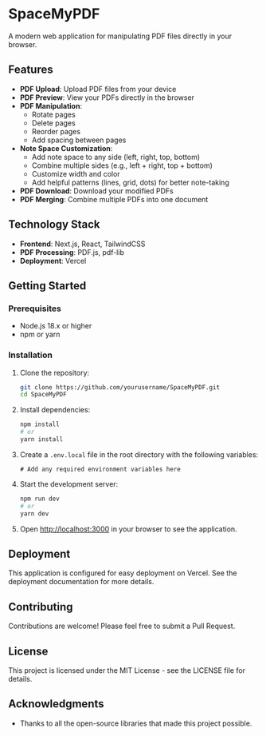 # SpaceMyPDF

A modern web application for manipulating PDF files directly in your browser.

## Features

- **PDF Upload**: Upload PDF files from your device
- **PDF Preview**: View your PDFs directly in the browser
- **PDF Manipulation**:
  - Rotate pages
  - Delete pages
  - Reorder pages
  - Add spacing between pages
- **Note Space Customization**:
  - Add note space to any side (left, right, top, bottom)
  - Combine multiple sides (e.g., left + right, top + bottom)
  - Customize width and color
  - Add helpful patterns (lines, grid, dots) for better note-taking
- **PDF Download**: Download your modified PDFs
- **PDF Merging**: Combine multiple PDFs into one document

## Technology Stack

- **Frontend**: Next.js, React, TailwindCSS
- **PDF Processing**: PDF.js, pdf-lib
- **Deployment**: Vercel

## Getting Started

### Prerequisites

- Node.js 18.x or higher
- npm or yarn

### Installation

1. Clone the repository:
   ```bash
   git clone https://github.com/yourusername/SpaceMyPDF.git
   cd SpaceMyPDF
   ```

2. Install dependencies:
   ```bash
   npm install
   # or
   yarn install
   ```

3. Create a `.env.local` file in the root directory with the following variables:
   ```
   # Add any required environment variables here
   ```

4. Start the development server:
   ```bash
   npm run dev
   # or
   yarn dev
   ```

5. Open [http://localhost:3000](http://localhost:3000) in your browser to see the application.

## Deployment

This application is configured for easy deployment on Vercel. See the deployment documentation for more details.

## Contributing

Contributions are welcome! Please feel free to submit a Pull Request.

## License

This project is licensed under the MIT License - see the LICENSE file for details.

## Acknowledgments

- Thanks to all the open-source libraries that made this project possible.
